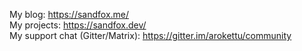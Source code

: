 My blog: <https://sandfox.me/> \
My projects: <https://sandfox.dev/> \
My support chat (Gitter/Matrix): <https://gitter.im/arokettu/community>
